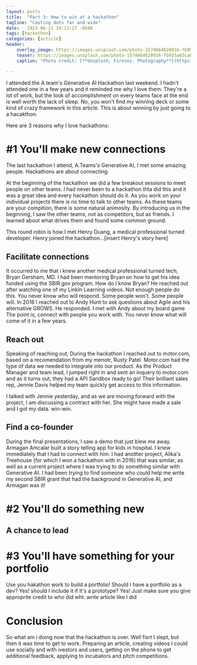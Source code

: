 ```yaml
---
layout: posts
title:  "Part 3: How to win at a hackathon"
tagline: "Casting dots far and wide"
date:   2023-06-21 19:13:27 -0500
tags: [hackathon]
categories: [article]
header:
    overlay_image: https://images.unsplash.com/photo-1574664620916-fb955a65cab3
    teaser: https://images.unsplash.com/photo-1574664620916-fb955a65cab3
    caption: "Photo credit: [**Unsplash: Firosnv. Photography**](https://unsplash.com/@firosnv)"

---
```


I attended the A.team's Generative AI Hackathon last weekend. I hadn't attended one in a few years and it reminded me why I love them. They're a lot of work, but the look of accomplishment on every teams face at the end is well worth the lack of sleep.
No, you won't find my winning deck or some kind of crazy framework in this article. This is about winning by just going to a hacakthon.

Here are 3 reasons why I love hackathons:

# #1 You'll make new connections
The last hackathon I attend, A.Teams's Generative AI, I met some amazing people. Hackathons are about connecting.

At the beginning of the hackathon we did a few breakout sessions to meet people on other teams. I had never been to a hackathon thta did this and it was a great idea and every hackathon should do it. As you work on your individual projects there is no time to talk to other teams. As these teams are your compition, there is some natural animosity. By introducing us in the beginning, I saw the other teams, not as competitors, but as friends. I learned about what drives them and found some common ground.

This round robin is how I met Henry Duang, a medical professional turned developer. Henry joined the hackathon...[insert Henry's story here]

## Facilitate connections
It occurred to me that i knew another medical professional turned tech, Bryan Gersham, MD. I had been mentoring Bryan on how to get his idea funded using the SBIR.gov program. How do I know Bryan? He reached out after watching one of my LinkIn Learning videos. Not enough people do this. You never know who will respond. Some people won't. Some people will. In 2016 I reached out to Andy Hunt to ask questions about Agile and his alternative GROWS. He responded. I met with Andy about my board game
The point is, connect with people you work with. You never know what will come of it in a few years.

## Reach out
Speaking of reaching out, During the hackathon I reached out to motor.com, based on a recomendation from my menotr, Rusty Patel. Motor.com had the type of data we needed to integrate into our product. As the Product Manager and team lead, I jumped right in and sent an inquery to motor.com and as it turns out, they had a API Sandbox ready to go! Their brilliant sales rep, Jennie Davis helped my team quickly get access to this information. 

I talked with Jennie yesterday, and as we are moving forward with the project, I am discussing a contract with her. She might have made a sale and I got my data. win-win.

## Find a co-founder
During the final presentations, I saw a demo that just blew me away. Armagan Amcalar built a story telling app for kids in hospital. I knew immediately that I had to connect with him. I had another project, Alika's Treehouse (for which I won a hackathon with in 2016) that was similar, as well as a current project where I was trying to do something similar with Generative AI. I had been trying to find someone who could help me write my second SBIR grant that had the background in Generative AI, and Armagan was it!

# #2 You'll do something new
## A chance to lead

# #3 You'll have something for your portfolio
Use you hakathon work to build a portfolio! Should I have a portfolio as a dev? Yes! should I include it if it's a prototype? Yes! Just make sure you give approprite credit to who did wht.
write article like I did

# Conclusion
So what am i doing now that the hackathon is over. Well fisrt I slept, but then it was time to get to work. Preparing an article, creating videos I could use socially and with ivestors and users, getting on the phone to get additional feedback, applying to incubators and pitch competitions.

<!-- https://images.unsplash.com/photo-1604658243847-17375af581fa?ixlib=rb-4.0.3&ixid=M3wxMjA3fDB8MHxzZWFyY2h8NXx8d2lubmluZ3xlbnwwfHwwfHx8MA%3D%3D&auto=format&fit=crop&w=900&q=60 -->




